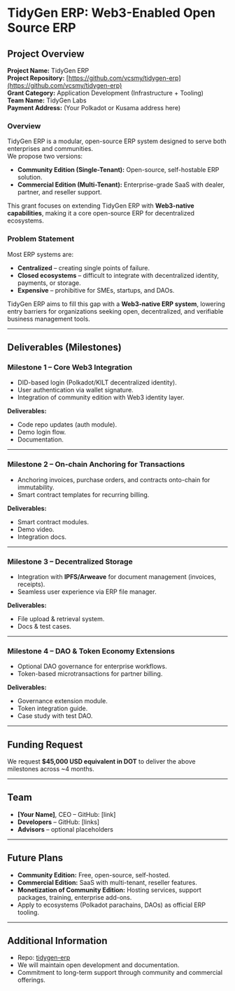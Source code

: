 # TidyGen ERP: Web3-Enabled Open Source ERP

## Project Overview

**Project Name:** TidyGen ERP  
**Project Repository:** [https://github.com/vcsmy/tidygen-erp](https://github.com/vcsmy/tidygen-erp)  
**Grant Category:** Application Development (Infrastructure + Tooling)  
**Team Name:** TidyGen Labs  
**Payment Address:** (Your Polkadot or Kusama address here)  

### Overview

TidyGen ERP is a modular, open-source ERP system designed to serve both enterprises and communities.  
We propose two versions:  
- **Community Edition (Single-Tenant):** Open-source, self-hostable ERP solution.  
- **Commercial Edition (Multi-Tenant):** Enterprise-grade SaaS with dealer, partner, and reseller support.  

This grant focuses on extending TidyGen ERP with **Web3-native capabilities**, making it a core open-source ERP for decentralized ecosystems.  

### Problem Statement

Most ERP systems are:  
- **Centralized** – creating single points of failure.  
- **Closed ecosystems** – difficult to integrate with decentralized identity, payments, or storage.  
- **Expensive** – prohibitive for SMEs, startups, and DAOs.  

TidyGen ERP aims to fill this gap with a **Web3-native ERP system**, lowering entry barriers for organizations seeking open, decentralized, and verifiable business management tools.

---

## Deliverables (Milestones)

### Milestone 1 – Core Web3 Integration
- DID-based login (Polkadot/KILT decentralized identity).  
- User authentication via wallet signature.  
- Integration of community edition with Web3 identity layer.  

**Deliverables:**  
- Code repo updates (auth module).  
- Demo login flow.  
- Documentation.

---

### Milestone 2 – On-chain Anchoring for Transactions
- Anchoring invoices, purchase orders, and contracts onto-chain for immutability.  
- Smart contract templates for recurring billing.  

**Deliverables:**  
- Smart contract modules.  
- Demo video.  
- Integration docs.

---

### Milestone 3 – Decentralized Storage
- Integration with **IPFS/Arweave** for document management (invoices, receipts).  
- Seamless user experience via ERP file manager.  

**Deliverables:**  
- File upload & retrieval system.  
- Docs & test cases.

---

### Milestone 4 – DAO & Token Economy Extensions
- Optional DAO governance for enterprise workflows.  
- Token-based microtransactions for partner billing.  

**Deliverables:**  
- Governance extension module.  
- Token integration guide.  
- Case study with test DAO.

---

## Funding Request

We request **$45,000 USD equivalent in DOT** to deliver the above milestones across ~4 months.  

---

## Team

- **[Your Name]**, CEO – GitHub: [link]  
- **Developers** – GitHub: [links]  
- **Advisors** – optional placeholders  

---

## Future Plans

- **Community Edition:** Free, open-source, self-hosted.  
- **Commercial Edition:** SaaS with multi-tenant, reseller features.  
- **Monetization of Community Edition:** Hosting services, support packages, training, enterprise add-ons.  
- Apply to ecosystems (Polkadot parachains, DAOs) as official ERP tooling.

---

## Additional Information

- Repo: [tidygen-erp](https://github.com/vcsmy/tidygen-erp)  
- We will maintain open development and documentation.  
- Commitment to long-term support through community and commercial offerings.  
